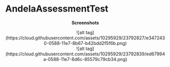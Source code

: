 # AndelaAssessmentTest

<b><center>Screenshots</center></b>

<center>![alt tag] (https://cloud.githubusercontent.com/assets/10295929/23792827/e3472430-0588-11e7-8b67-b42bdd2f5f6b.png)</center>

<center>![alt tag] (https://cloud.githubusercontent.com/assets/10295929/23792839/ed67994a-0588-11e7-8d6c-85579c79cb34.png)</center>
